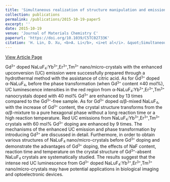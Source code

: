 ```yaml
---
title: 'Simultaneous realization of structure manipulation and emission enhancement in NaLuF<sub>4</sub> upconversion crystals'
collection: publications
permalink: /publications/2015-10-19-paper5
excerpt: ''
date: 2015-10-19
venue: 'Journal of Materials Chemistry C'
paperurl: 'https://doi.org/10.1039/C5TC02733K'
citation: 'H. Lin, D. Xu, <b>A. Li</b>, <i>et al</i>. &quot;Simultaneous realization of structure manipulation and emission enhancement in NaLuF$_4$ upconversion crystals&quot;, <i>Journal of Materials Chemistry C</i>, 2015, 3: 11754-11765.'
---
```

[View Article Page](https://pubs.rsc.org/en/content/articlelanding/2015/TC/C5TC02733K)

Gd<small><sup>3+</sup></small> doped NaLuF<small><sub>4</sub></small>:Yb<small><sup>3+</sup></small>,Er<small><sup>3+</sup></small>,Tm<small><sup>3+</sup></small> nano/micro-crystals with the enhanced upconversion (UC) emission were successfully prepared through a hydrothermal method with the assistance of citric acid. As for Gd<small><sup>3+</sup></small> doped α-NaLuF<small><sub>4</sub></small>, before the phase transformation (when Gd<small><sup>3+</sup></small> content ≤40 mol%), UC luminescence intensities in the red region from α-NaLuF<small><sub>4</sub></small>:Yb<small><sup>3+</sup></small>,Er<small><sup>3+</sup></small>,Tm<small><sup>3+</sup></small> nanocrystals doped with 40 mol% Gd<small><sup>3+</sup></small> are enhanced by 13 times compared to the Gd<small><sup>3+</sup></small>-free sample. As for Gd<small><sup>3+</sup></small> doped α/β-mixed NaLuF<small><sub>4</sub></small>, with the increase of Gd<small><sup>3+</sup></small> content, the crystal structure transforms from the α/β-mixture to a pure hexagonal phase without a long reaction time or a high reaction temperature. Red UC emissions from NaLuF<small><sub>4</sub></small>:Yb<small><sup>3+</sup></small>,Er<small><sup>3+</sup></small>,Tm<small><sup>3+</sup></small> crystals with 60 mol% Gd<small><sup>3+</sup></small> doping are enhanced by 9 times. The mechanisms of the enhanced UC emission and phase transformation by introducing Gd<small><sup>3+</sup></small> are discussed in detail. Furthermore, in order to obtain various structures of NaLuF<small><sub>4</sub></small> nano/micro-crystals before Gd<small><sup>3+</sup></small> doping and demonstrate the advantages of Gd<small><sup>3+</sup></small> doping, the effects of NaF content, reaction time and temperature on the crystal structure of Gd<small><sup>3+</sup></small>-absent NaLuF<small><sub>4</sub></small> crystals are systematically studied. The results suggest that the intense red UC luminescence from Gd<small><sup>3+</sup></small> doped NaLuF<small><sub>4</sub></small>:Yb<small><sup>3+</sup></small>,Er<small><sup>3+</sup></small>,Tm<small><sup>3+</sup></small> nano/micro-crystals may have potential applications in biological imaging and optoelectronic devices.

